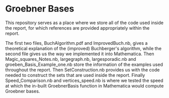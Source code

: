 # Groebner Bases
This repository serves as a place where we store all of the code used inside the report, for which references are provided appropriately within the report.

The first two files, BuchAlgorithm.pdf and ImprovedBuch.nb, gives a theoretical explanation of the (improved) Buchberger's algorithm, while the second file gives us the way we implemented it into Mathematica.
Then Magic_squares_Notes.nb, largegraph.nb, largesporadic.nb and groeben_Basis_Example_one.nb store the information of the examples used throughout the report.
Then SetConstruction.nb provides us with the code needed to construct the sets that are used inside the report.
Finally Speed_Comparison.nb and vertices_speed.nb is where we tested the speed at which the in-built GroebnerBasis function in Mathematica would compute Groebner bases.
